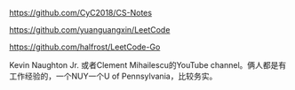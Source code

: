 https://github.com/CyC2018/CS-Notes

https://github.com/yuanguangxin/LeetCode


https://github.com/halfrost/LeetCode-Go



Kevin Naughton Jr. 或者Clement Mihailescu的YouTube channel。俩人都是有工作经验的，一个NUY一个U of Pennsylvania，比较务实。
